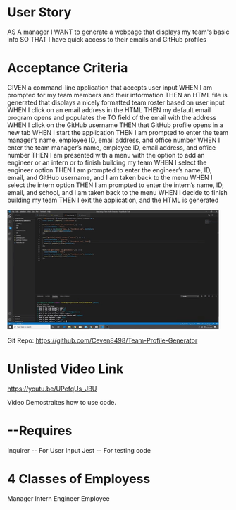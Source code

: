 # User Story

AS A manager
I WANT to generate a webpage that displays my team's basic info
SO THAT I have quick access to their emails and GitHub profiles

# Acceptance Criteria

GIVEN a command-line application that accepts user input
WHEN I am prompted for my team members and their information
THEN an HTML file is generated that displays a nicely formatted team roster based on user input
WHEN I click on an email address in the HTML
THEN my default email program opens and populates the TO field of the email with the address
WHEN I click on the GitHub username
THEN that GitHub profile opens in a new tab
WHEN I start the application
THEN I am prompted to enter the team manager’s name, employee ID, email address, and office number
WHEN I enter the team manager’s name, employee ID, email address, and office number
THEN I am presented with a menu with the option to add an engineer or an intern or to finish building my team
WHEN I select the engineer option
THEN I am prompted to enter the engineer’s name, ID, email, and GitHub username, and I am taken back to the menu
WHEN I select the intern option
THEN I am prompted to enter the intern’s name, ID, email, and school, and I am taken back to the menu
WHEN I decide to finish building my team
THEN I exit the application, and the HTML is generated

![Demo](demo/demo.gif)

Git Repo: https://github.com/Ceven8498/Team-Profile-Generator

# Unlisted Video Link
https://youtu.be/UPefqUs_JBU 

Video Demostraites how to use code.

# --Requires
 Inquirer -- For User Input
 Jest -- For testing code

# 4 Classes of Employess
 Manager
 Intern
 Engineer
 Employee